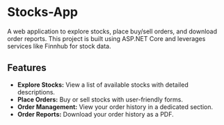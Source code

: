 # Stocks-App
A web application to explore stocks, place buy/sell orders, and download order reports. This project is built using ASP.NET Core and leverages services like Finnhub for stock data.

## Features

- **Explore Stocks:** View a list of available stocks with detailed descriptions.
- **Place Orders:** Buy or sell stocks with user-friendly forms.
- **Order Management:** View your order history in a dedicated section.
- **Order Reports:** Download your order history as a PDF.
